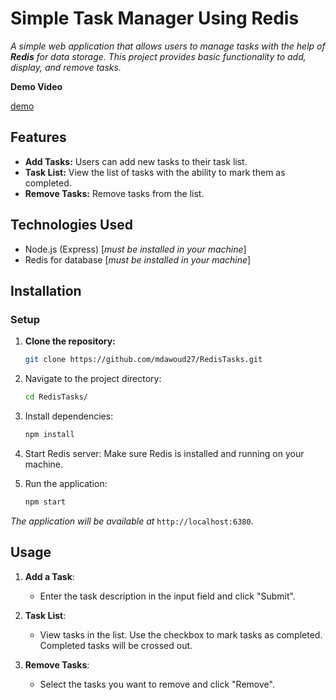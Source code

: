 # Simple Task Manager Using Redis

_A simple web application that allows users to manage tasks with the help of **Redis** for data storage. This project provides basic functionality to add, display, and remove tasks._

**Demo Video**

[demo](https://github.com/user-attachments/assets/54f8d63f-81b5-4958-98fc-1d3021b54500)

## Features

- **Add Tasks:** Users can add new tasks to their task list.
- **Task List:** View the list of tasks with the ability to mark them as completed.
- **Remove Tasks:** Remove tasks from the list.

## Technologies Used

- Node.js (Express) [*must be installed in your machine*]
- Redis for database [*must be installed in your machine*]

## Installation

### Setup

1. **Clone the repository:**

   ```bash
   git clone https://github.com/mdawoud27/RedisTasks.git
   ```

2. Navigate to the project directory:

   ```bash
   cd RedisTasks/
   ```

3. Install dependencies:

   ```bash
   npm install
   ```

4. Start Redis server: Make sure Redis is installed and running on your machine.

5. Run the application:

   ```bash
   npm start
   ```

_The application will be available at_ `http://localhost:6380`.

## Usage

1. **Add a Task**:

   - Enter the task description in the input field and click "Submit".

2. **Task List**:

   - View tasks in the list. Use the checkbox to mark tasks as completed. Completed tasks will be crossed out.

3. **Remove Tasks**:
   - Select the tasks you want to remove and click "Remove".
